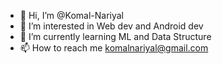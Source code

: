 - 👋 Hi, I’m @Komal-Nariyal
- 👀 I’m interested in Web dev and Android dev
- 🌱 I’m currently learning ML and Data Structure
- 📫 How to reach me komalnariyal@gmail.com


<!---
Komal-Nariyal/Komal-Nariyal is a ✨ special ✨ repository because its `README.md` (this file) appears on your GitHub profile.
You can click the Preview link to take a look at your changes.
--->
